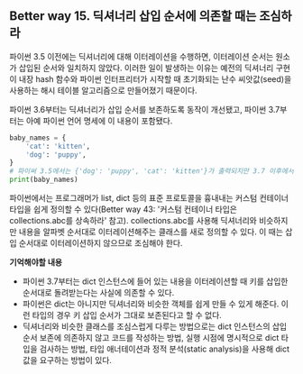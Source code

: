 ## Better way 15. 딕셔너리 삽입 순서에 의존할 때는 조심하라

파이썬 3.5 이전에는 딕셔너리에 대해 이터레이션을 수행하면, 이터레이션 순서는 원소가 삽입된 순서와 일치하지 않았다. 이러한 일이 발생하는 이유는 예전의 딕셔너리 구현이 내장 hash 함수와 파이썬 인터프리터가 시작할 때 초기화되는 난수 씨앗값(seed)을 사용하는 해시 테이블 알고리즘으로 만들어졌기 때문이다. 

파이썬 3.6부터는 딕셔너리가 삽입 순서를 보존하도록 동작이 개선됐고, 파이썬 3.7부터는 아예 파이썬 언어 명세에 이 내용이 포함됐다. 

```python
baby_names = {
    'cat': 'kitten',
    'dog': 'puppy',
}
# 파이써 3.5에서는 {'dog': 'puppy', 'cat': 'kitten'}가 출력되지만 3.7 이후에서는 {'cat': 'kitten', 'dog': 'puppy'}
print(baby_names)
```

파이썬에서는 프로그래머가 list, dict 등의 표준 프로토콜을 흉내내는 커스텀 컨테이너 타입을 쉽게 정의할 수 있다(Better way 43: '커스텀 컨테이너 타입은 collections.abc를 상속하라' 참고). collections.abc를 사용해 딕셔너리와 비슷하지만 내용을 알파벳 순서대로 이터레이션해주는 클래스를 새로 정의할 수 있다. 이 때는 삽입 순서대로 이터레이션하지 않으므로 조심해야 한다.

**기억해야할 내용**
- 파이썬 3.7부터는 dict 인스턴스에 들어 있는 내용을 이터레이션할 때 키를 삽입한 순서대로 돌려받는다는 사실에 의존할 수 있다.
- 파이썬은 dict는 아니지만 딕셔너리와 비슷한 객체를 쉽게 만들 수 있게 해준다. 이런 타입의 경우 키 삽입 순서가 그대로 보존된다고 할 수 없다.
- 딕셔너리와 비슷한 클래스를 조심스럽게 다루는 방법으로는 dict 인스턴스의 삽입 순서 보존에 의존하지 않고 코드를 작성하는 방법, 실행 시점에 명시적으로 dict 타입을 검사하는 방법, 타입 애너테이션과 정적 분석(static analysis)을 사용해 dict 값을 요구하는 방법이 있다.